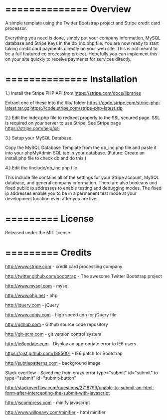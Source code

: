 ==============
   Overview
==============

A simple template using the Twitter Bootstrap project and Stripe credit card processor.

Everything you need is done, simply put your company information, MySQL database and Stripe Keys in the db_inc.php file. You are now ready to start taking credit card payments directly on your web site. This is not meant to be a full featured cc processing project. Hopefully you can implement this on your site quickly to receive payments for services directly.

==============
 Installation
==============

1.) Install the Stripe PHP API from https://stripe.com/docs/libraries

  Extract one of these into the /lib/ folder
   https://code.stripe.com/stripe-php-latest.tar.gz
   https://code.stripe.com/stripe-php-latest.zip


2.) Edit the index.php file to redirect properly to the SSL secured page. SSL is required on your
    server to use Stripe.
    See Stripe page https://stripe.com/help/ssl


3.) Setup your MySQL Database.

  Copy the MySQL Database Template from the db_inc.php file and paste it into your phpMyAdmin
  SQL tab in your database. (Future: Create an install.php file to check db and do this.)


4.) Edit the /include/db_inc.php file

  This include file contains all of the settings for your Stripe account, MySQL database, and
  general company information. There are also booleans and fixed public ip addresses to enable
  testing and debugging modes. The fixed ip addresses enable you to be in a permanent test mode
  at your development location even after you are live.

=========
 License
=========

Released under the MIT license.

=========
 Credits
=========

http://www.stripe.com - credit card processing company

http://twitter.github.com/bootstrap - The awesome Twitter Bootstrap project

http://www.mysql.com - mysql

http://www.php.net - php

http://jquery.com  - jQuery

http://www.cdnjs.com - high speed cdn for jQuery file

http://github.com - Github source code repository

http://git-scm.com - git version control system

http://ie6update.com - Display an appropriate error to IE6 users

https://gist.github.com/1885001 - IE6 patch for Bootstrap

http://subtlepatterns.com - background image

Stack overflow - Saved me from crazy error type="submit" id="submit" to type="submit" id="submit-button"

http://stackoverflow.com/questions/2718799/unable-to-submit-an-html-form-after-intercepting-the-submit-with-javascript

http://jscompress.com - minify javascript

http://www.willpeavy.com/minifier - html minifier
